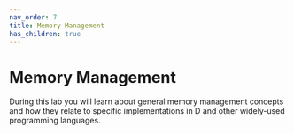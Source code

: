 ```yaml
---
nav_order: 7
title: Memory Management
has_children: true
---
```

# Memory Management

During this lab you will learn about general memory management concepts and how they relate to specific implementations in D and other widely-used programming languages.
